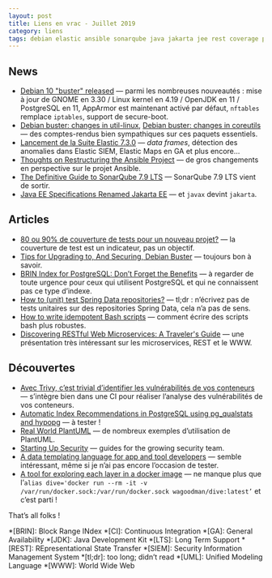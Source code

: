 ```yaml
---
layout: post
title: Liens en vrac - Juillet 2019
category: liens
tags: debian elastic ansible sonarqube java jakarta jee rest coverage postgresql brin spring-data bash trivy pg_qualstat plantuml sécurité json docker rest microservices
---
```


## News
* [Debian 10 "buster" released](https://www.debian.org/News/2019/20190706)
  — parmi les nombreuses nouveautés : mise à jour de GNOME en 3.30 / Linux kernel en 4.19 / OpenJDK
    en 11 / PostgreSQL en 11, AppArmor est maintenant activé par défaut, `nftables` remplace
    `iptables`, support de secure-boot.
* [Debian buster: changes in util-linux](https://michael-prokop.at/blog/2019/07/26/debian-buster-changes-in-util-linux-newinbuster/),
  [Debian buster: changes in coreutils](https://michael-prokop.at/blog/2019/07/26/debian-buster-changes-in-coreutils-newinbuster/)
  — des comptes-rendus bien sympathiques sur ces paquets essentiels.
* [Lancement de la Suite Elastic 7.3.0](https://www.elastic.co/fr/blog/elastic-stack-7-3-0-released)
  — _data frames_, détection des anomalies dans Elastic SIEM, Elastic Maps en GA et plus encore…
* [Thoughts on Restructuring the Ansible Project](https://www.ansible.com/blog/thoughts-on-restructuring-the-ansible-project)
  — de gros changements en perspective sur le projet Ansible.
* [The Definitive Guide to SonarQube 7.9 LTS](https://www.sonarqube.org/sonarqube-7-9-lts/)
  — SonarQube 7.9 LTS vient de sortir.
* [Java EE Specifications Renamed Jakarta EE](https://www.infoq.com/news/2019/07/javaee-specs-renamed-jakarta/)
  — et `javax` devint `jakarta`.

## Articles
* [80 ou 90% de couverture de tests pour un nouveau projet?](https://blog.ippon.fr/2019/07/22/80-ou-90-de-couverture-de-tests/)
  — la couverture de test est un indicateur, pas un objectif.
* [Tips for Upgrading to, And Securing, Debian Buster](https://changelog.complete.org/archives/9999-tips-for-upgrading-to-and-securing-debian-buster)
  — toujours bon à savoir.
* [BRIN Index for PostgreSQL: Don’t Forget the Benefits](https://www.percona.com/blog/2019/07/16/brin-index-for-postgresql-dont-forget-the-benefits/)
  — à regarder de toute urgence pour ceux qui utilisent PostgreSQL et qui ne connaissent pas ce type
    d’indexe.
* [How to (unit) test Spring Data repositories?](https://stackoverflow.com/questions/23435937/how-to-test-spring-data-repositories)
  — tl;dr : n’écrivez pas de tests unitaires sur des repositories Spring Data, cela n’a pas de sens.
* [How to write idempotent Bash scripts](https://arslan.io/2019/07/03/how-to-write-idempotent-bash-scripts/)
  — comment écrire des scripts bash plus robustes.
* [Discovering RESTful Web Microservices: A Traveler's Guide](https://www.youtube.com/watch?v=JJAWxtVeElc)
  — une présentation très intéressant sur les microservices, REST et le WWW.

## Découvertes
* [Avec Trivy, c’est trivial d’identifier les vulnérabilités de vos conteneurs](https://blog.octo.com/avec-trivy-cest-trivial-didentifier-les-vulnerabilites-de-vos-conteneurs/)
  — s’intègre bien dans une CI pour réaliser l’analyse des vulnérabilités de vos conteneurs.
* [Automatic Index Recommendations in PostgreSQL using pg_qualstats and hypopg](https://www.percona.com/blog/2019/07/22/automatic-index-recommendations-in-postgresql-using-pg_qualstats-and-hypopg/)
  — à tester !
* [Real World PlantUML](https://real-world-plantuml.com/)
  — de nombreux exemples d’utilisation de PlantUML.
* [Starting Up Security](https://scrty.io/)
  — guides for the growing security team.
* [A data templating language for app and tool developers](https://jsonnet.org)
  — semble intéressant, même si je n’ai pas encore l’occasion de tester.
* [A tool for exploring each layer in a docker image](https://github.com/wagoodman/dive)
  — ne manque plus que l’`alias dive='docker run --rm -it -v /var/run/docker.sock:/var/run/docker.sock
    wagoodman/dive:latest’` et c’est parti !

That’s all folks !

*[BRIN]: Block Range INdex
*[CI]: Continuous Integration
*[GA]: General Availability
*[JDK]: Java Development Kit
*[LTS]: Long Term Support
*[REST]: REpresentational State Transfer
*[SIEM]: Security Information Management System
*[tl;dr]: too long; didn’t read
*[UML]: Unified Modeling Language
*[WWW]: World Wide Web
